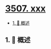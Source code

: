 # [3507. xxx](https://github.com/Tdahuyou/TNotes.leetcode/tree/main/notes/3507.%20xxx)

<!-- region:toc -->

- [1. 📝 概述](#1--概述)

<!-- endregion:toc -->

## 1. 📝 概述
